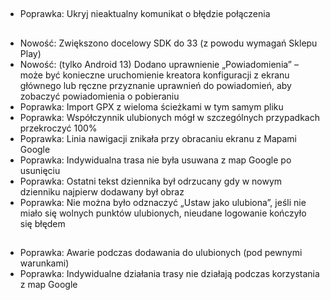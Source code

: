 ##
- Poprawka: Ukryj nieaktualny komunikat o błędzie połączenia

##
- Nowość: Zwiększono docelowy SDK do 33 (z powodu wymagań Sklepu Play)
- Nowość: (tylko Android 13) Dodano uprawnienie „Powiadomienia” – może być konieczne uruchomienie kreatora konfiguracji z ekranu głównego lub ręczne przyznanie uprawnień do powiadomień, aby zobaczyć powiadomienia o pobieraniu
- Poprawka: Import GPX z wieloma ścieżkami w tym samym pliku
- Poprawka: Współczynnik ulubionych mógł w szczególnych przypadkach przekroczyć 100%
- Poprawka: Linia nawigacji znikała przy obracaniu ekranu z Mapami Google
- Poprawka: Indywidualna trasa nie była usuwana z map Google po usunięciu
- Poprawka: Ostatni tekst dziennika był odrzucany gdy w nowym dzienniku najpierw dodawany był obraz
- Poprawka: Nie można było odznaczyć „Ustaw jako ulubiona”, jeśli nie miało się wolnych punktów ulubionych, nieudane logowanie kończyło się błędem

##
- Poprawka: Awarie podczas dodawania do ulubionych (pod pewnymi warunkami)
- Poprawka: Indywidualne działania trasy nie działają podczas korzystania z map Google
